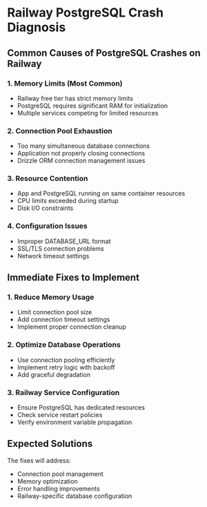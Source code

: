 # Railway PostgreSQL Crash Diagnosis

## Common Causes of PostgreSQL Crashes on Railway

### 1. Memory Limits (Most Common)
- Railway free tier has strict memory limits
- PostgreSQL requires significant RAM for initialization
- Multiple services competing for limited resources

### 2. Connection Pool Exhaustion
- Too many simultaneous database connections
- Application not properly closing connections
- Drizzle ORM connection management issues

### 3. Resource Contention
- App and PostgreSQL running on same container resources
- CPU limits exceeded during startup
- Disk I/O constraints

### 4. Configuration Issues
- Improper DATABASE_URL format
- SSL/TLS connection problems
- Network timeout settings

## Immediate Fixes to Implement

### 1. Reduce Memory Usage
- Limit connection pool size
- Add connection timeout settings
- Implement proper connection cleanup

### 2. Optimize Database Operations
- Use connection pooling efficiently
- Implement retry logic with backoff
- Add graceful degradation

### 3. Railway Service Configuration
- Ensure PostgreSQL has dedicated resources
- Check service restart policies
- Verify environment variable propagation

## Expected Solutions
The fixes will address:
- Connection pool management
- Memory optimization
- Error handling improvements
- Railway-specific database configuration
